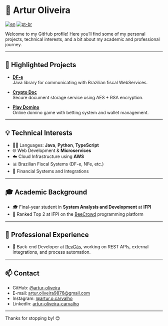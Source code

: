 # 👋 Artur Oliveira

[![en](https://img.shields.io/badge/lang-en-red.svg)](https://github.com/artur-oliveira/artur-oliveira/blob/main/README.md)
[![pt-br](https://img.shields.io/badge/lang-pt--br-green.svg)](https://github.com/artur-oliveira/artur-oliveira/blob/main/README_pt_BR.md)

Welcome to my GitHub profile! Here you’ll find some of my personal projects, technical interests, and a bit about my academic and professional journey.

---

## 🚀 Highlighted Projects

- [**DF-e**](https://github.com/artur-oliveira/dfe)  
  Java library for communicating with Brazilian fiscal WebServices.

- [**Crypto Doc**](https://github.com/artur-oliveira/crypto-doc)  
  Secure document storage service using AES + RSA encryption.

- [**Play Domino**](https://github.com/artur-oliveira/play-domino)  
  Online domino game with betting system and wallet management.

---

## 💡 Technical Interests

- 👨‍💻 Languages: **Java**, **Python**, **TypeScript**
- 🌐 Web Development & **Microservices**
- ☁️ Cloud Infrastructure using **AWS**
- 📊 Brazilian Fiscal Systems (DF-e, NFe, etc.)
- 🔐 Financial Systems and Integrations
---

## 🎓 Academic Background

- 🎓 Final-year student in **System Analysis and Development** at **IFPI**
- 🏅 Ranked Top 2 at IFPI on the [BeeCrowd](https://www.beecrowd.com.br/judge/pt/users/university/ifpi-geral) programming platform

---

## 👔 Professional Experience

- 💼 Back-end Developer at [RevGás](https://revgas.com), working on REST APIs, external integrations, and process automation.

---

## 📫 Contact

- GitHub: [@artur-oliveira](https://github.com/artur-oliveira)
- E-mail: artur.oliveira9876@gmail.com
- Instagram: [@artur.o.carvalho](https://instagram.com/artur.o.carvalho)
- LinkedIn: [artur-oliveira-carvalho](https://www.linkedin.com/in/artur-oliveira-carvalho/)

---

Thanks for stopping by! 😊  
